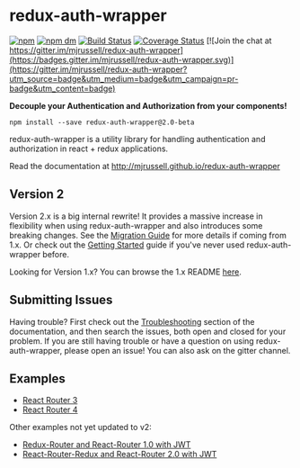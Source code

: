 # redux-auth-wrapper

[![npm](https://img.shields.io/npm/v/redux-auth-wrapper.svg)](https://www.npmjs.com/package/redux-auth-wrapper)
[![npm dm](https://img.shields.io/npm/dm/redux-auth-wrapper.svg)](https://www.npmjs.com/package/redux-auth-wrapper)
[![Build Status](https://travis-ci.org/mjrussell/redux-auth-wrapper.svg?branch=master)](https://travis-ci.org/mjrussell/redux-auth-wrapper)
[![Coverage Status](https://coveralls.io/repos/github/mjrussell/redux-auth-wrapper/badge.svg?branch=master)](https://coveralls.io/github/mjrussell/redux-auth-wrapper?branch=master)
[![Join the chat at https://gitter.im/mjrussell/redux-auth-wrapper](https://badges.gitter.im/mjrussell/redux-auth-wrapper.svg)](https://gitter.im/mjrussell/redux-auth-wrapper?utm_source=badge&utm_medium=badge&utm_campaign=pr-badge&utm_content=badge)

**Decouple your Authentication and Authorization from your components!**

`npm install --save redux-auth-wrapper@2.0-beta`

redux-auth-wrapper is a utility library for handling authentication and authorization in react + redux applications.

Read the documentation at http://mjrussell.github.io/redux-auth-wrapper

## Version 2

Version 2.x is a big internal rewrite! It provides a massive increase in flexibility when using redux-auth-wrapper and also introduces some breaking changes. See the [Migration Guide](https://mjrussell.github.io/redux-auth-wrapper/docs/Migrating.html) for more details if coming from 1.x. Or check out the [Getting Started](https://mjrussell.github.io/redux-auth-wrapper/docs/Getting-Started/Overview.html) guide if you've never used redux-auth-wrapper before.

Looking for Version 1.x? You can browse the 1.x README [here](https://github.com/mjrussell/redux-auth-wrapper/tree/1.x).

## Submitting Issues

Having trouble? First check out the [Troubleshooting](https://mjrussell.github.io/redux-auth-wrapper/docs/Troubleshooting.html) section of the documentation, and then search the issues, both open and closed for your problem. If you are still having trouble or have a question on using redux-auth-wrapper, please open an issue! You can also ask on the gitter channel.

## Examples
* [React Router 3](https://github.com/mjrussell/redux-auth-wrapper/tree/master/examples/react-router-3)
* [React Router 4](https://github.com/mjrussell/redux-auth-wrapper/tree/master/examples/react-router-4)

Other examples not yet updated to v2:
* [Redux-Router and React-Router 1.0 with JWT](https://github.com/mjrussell/react-redux-jwt-auth-example/tree/auth-wrapper)
* [React-Router-Redux and React-Router 2.0 with JWT](https://github.com/mjrussell/react-redux-jwt-auth-example/tree/react-router-redux)
